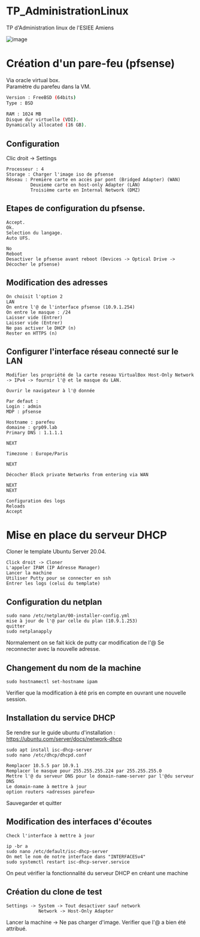 # TP_AdministrationLinux
TP d'Administration linux de l'ESIEE Amiens

![image](https://user-images.githubusercontent.com/67257097/232501406-0cf49ab5-c508-4a97-9999-981245f2ba31.png)



# Création d'un pare-feu (pfsense)

Via oracle virtual box.  
Paramètre du parefeu dans la VM.  

```bash
Version : FreeBSD (64bits)
Type : BSD

RAM : 1024 MB
Disque dur virtuelle (VDI).
Dynamically allocated (16 GB).
```

## Configuration 

Clic droit -> Settings  
```
Processeur : 4
Storage : Charger l'image iso de pfsense
Réseau : Première carte en accès par pont (Bridged Adapter) (WAN)
         Deuxieme carte en host-only Adapter (LAN)
         Troisième carte en Internal Network (DMZ)
```

## Etapes de configuration du pfsense.  

```
Accept.  
Ok.  
Selection du langage.
Auto UFS.

No
Reboot
Desactiver le pfsense avant reboot (Devices -> Optical Drive -> Décocher le pfsense)
```

## Modification des adresses

```
On choisit l'option 2
LAN
On entre l'@ de l'interface pfsense (10.9.1.254)
On entre le masque : /24
Laisser vide (Entrer)
Laisser vide (Entrer)
Ne pas activer le DHCP (n)
Rester en HTTPS (n)
```

## Configurer l'interface réseau connecté sur le LAN

```
Modifier les propriété de la carte reseau VirtualBox Host-Only Network -> IPv4 -> fournir l'@ et le masque du LAN.

Ouvrir le navigateur à l'@ donnée

Par defaut :
Login : admin
MDP : pfsense

Hostname : parefeu
domaine : grp09.lab
Primary DNS : 1.1.1.1

NEXT

Timezone : Europe/Paris

NEXT

Décocher Block private Networks from entering via WAN

NEXT
NEXT

Configuration des logs
Reloads
Accept
```

# Mise en place du serveur DHCP

Cloner le template Ubuntu Server 20.04.
```
Click droit -> Cloner 
L'appeler IPAM (IP Adresse Manager)
Lancer la machine
Utiliser Putty pour se connecter en ssh
Entrer les logs (celui du template)
```
## Configuration du netplan

```
sudo nano /etc/netplan/00-installer-config.yml
mise à jour de l'@ par celle du plan (10.9.1.253)
quitter
sudo netplanapply
```

Normalement on se fait kick de putty car modification de l'@
Se reconnecter avec la nouvelle adresse.  

## Changement du nom de la machine 

```
sudo hostnamectl set-hostname ipam
```
Verifier que la modification à été pris en compte en ouvrant une nouvelle session.  

## Installation du service DHCP

Se rendre sur le guide ubuntu d'installation : https://ubuntu.com/server/docs/network-dhcp

```
sudo apt install isc-dhcp-server
sudo nano /etc/dhcp/dhcpd.conf

Remplacer 10.5.5 par 10.9.1
Remplacer le masque pour 255.255.255.224 par 255.255.255.0
Mettre l'@ du serveur DNS pour le domain-name-server par l'@du serveur DNS
Le domain-name à mettre à jour 
option routers <adresses parefeu>

```
Sauvegarder et quitter

## Modification des interfaces d'écoutes

```
Check l'interface à mettre à jour

ip -br a 
sudo nano /etc/default/isc-dhcp-server
On met le nom de notre interface dans "INTERFACESv4"
sudo systemctl restart isc-dhcp-server.service
```

On peut vérifier la fonctionnalité du serveur DHCP en créant une machine 
## Création du clone de test

```
Settings -> System -> Tout desactiver sauf network
            Network -> Host-Only Adapter
```
            
Lancer la machine -> Ne pas charger d'image.
Verifier que l'@ a bien été attribué.
